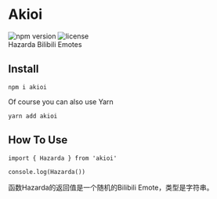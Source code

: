 # Akioi
![npm version](https://img.shields.io/badge/npm-v1.0.1-brightgreen.svg) ![license](https://img.shields.io/badge/license-MIT-orange.svg)  
Hazarda Bilibili Emotes

## Install

    npm i akioi

Of course you can also use Yarn  

    yarn add akioi

## How To Use

    import { Hazarda } from 'akioi'

    console.log(Hazarda())

函数Hazarda的返回值是一个随机的Bilibili Emote，类型是字符串。